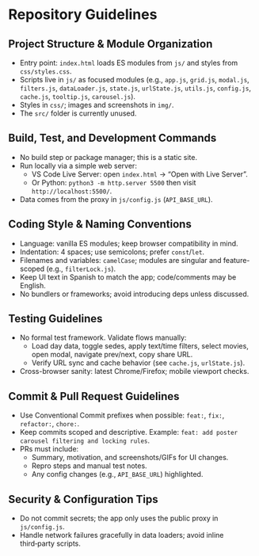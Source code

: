 # Repository Guidelines

## Project Structure & Module Organization
- Entry point: `index.html` loads ES modules from `js/` and styles from `css/styles.css`.
- Scripts live in `js/` as focused modules (e.g., `app.js`, `grid.js`, `modal.js`, `filters.js`, `dataLoader.js`, `state.js`, `urlState.js`, `utils.js`, `config.js`, `cache.js`, `tooltip.js`, `carousel.js`).
- Styles in `css/`; images and screenshots in `img/`.
- The `src/` folder is currently unused.

## Build, Test, and Development Commands
- No build step or package manager; this is a static site.
- Run locally via a simple web server:
  - VS Code Live Server: open `index.html` → “Open with Live Server”.
  - Or Python: `python3 -m http.server 5500` then visit `http://localhost:5500/`.
- Data comes from the proxy in `js/config.js` (`API_BASE_URL`).

## Coding Style & Naming Conventions
- Language: vanilla ES modules; keep browser compatibility in mind.
- Indentation: 4 spaces; use semicolons; prefer `const`/`let`.
- Filenames and variables: `camelCase`; modules are singular and feature-scoped (e.g., `filterLock.js`).
- Keep UI text in Spanish to match the app; code/comments may be English.
- No bundlers or frameworks; avoid introducing deps unless discussed.

## Testing Guidelines
- No formal test framework. Validate flows manually:
  - Load day data, toggle sedes, apply text/time filters, select movies, open modal, navigate prev/next, copy share URL.
  - Verify URL sync and cache behavior (see `cache.js`, `urlState.js`).
- Cross-browser sanity: latest Chrome/Firefox; mobile viewport checks.

## Commit & Pull Request Guidelines
- Use Conventional Commit prefixes when possible: `feat:`, `fix:`, `refactor:`, `chore:`.
- Keep commits scoped and descriptive. Example: `feat: add poster carousel filtering and locking rules`.
- PRs must include:
  - Summary, motivation, and screenshots/GIFs for UI changes.
  - Repro steps and manual test notes.
  - Any config changes (e.g., `API_BASE_URL`) highlighted.

## Security & Configuration Tips
- Do not commit secrets; the app only uses the public proxy in `js/config.js`.
- Handle network failures gracefully in data loaders; avoid inline third‑party scripts.
